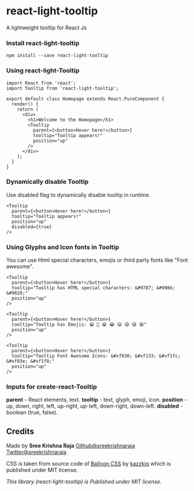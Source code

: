 # react-light-tooltip
A lightweight tooltip for React Js

### Install react-light-tooltip

```
npm install --save react-light-tooltip
```

### Using react-light-Tooltip

```
import React from 'react';
import Tooltip from 'react-light-tooltip';

export default class Homepage extends React.PureComponent {
  render() {
    return (
      <div>
        <h1>Welcome to the Homepage</h1>
        <Tooltip
          parent={<button>Hover here!</button>}
          tooltip="Tooltip appears!"
          position="up"
        />
      </div>
    );
  }
}
```
### Dynamically disable Tooltip
Use disabled flag to dynamically disable tooltip in runtime.

```
<Tooltip
  parent={<button>Hover here!</button>}
  tooltip="Tooltip appears!"
  position="up"
  disabled={true}
/>
```

### Using Glyphs and Icon fonts in Tooltip

You can use Html special characters, emojis or third party fonts like "Font awesome".
```
<Tooltip
  parent={<button>Hover here!</button>}
  tooltip="Tooltip has HTML special characters: &#9787; &#9986; &#9820;"
  position="up"
/>
```
```
<Tooltip
  parent={<button>Hover here!</button>}
  tooltip="Tooltip has Emojis: 😀 😬 😁 😂 😃 😄 😅 😆"
  position="up"
/>
```

```
<Tooltip
  parent={<button>Hover here!</button>}
  tooltip="Tooltip Font Awesome Icons: &#xf030; &#xf133; &#xf1fc; &#xf03e; &#xf1f8;"
  position="up"
/>
```

### Inputs for create-react-Tooltip

**parent** - React elements, text.
**tooltip** - text, glyph, emoji, icon.
**position** - up, down, right, left, up-right, up-left, down-right, down-left.
**disabled** - boolean (true, false).

## Credits

Made by **Sree Krishna Raja**
[Github@sreekrishnaraja](https://github.com/sreekrishnaraja)
[Twitter@sreekrishnaraja](https://twitter.com/sreekrishnaraja)

CSS is taken from source code of [Balloon CSS](https://github.com/kazzkiq/balloon.css) by [kazzkiq](https://github.com/kazzkiq) which is published under MIT license.

*This library (react-light-tooltip) is Published under MIT license.*
